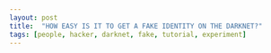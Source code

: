 ```yaml
---
layout: post
title:  "HOW EASY IS IT TO GET A FAKE IDENTITY ON THE DARKNET?"
tags: [people, hacker, darknet, fake, tutorial, experiment]
---
```

